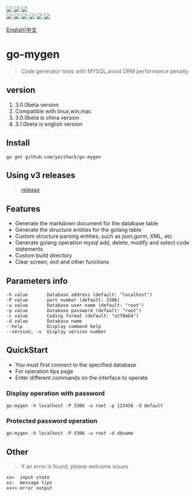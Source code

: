 ![](https://img.shields.io/badge/go--mygen-tools-orange?style=flat-square&logo=appveyor)
![](https://img.shields.io/badge/download-4M-green?style=flat-square&logo=appveyor)
![](https://img.shields.io/badge/release-linux%2Cmac%2Cwin-blue?style=flat-square&logo=appveyor)
<br/>
![](https://img.shields.io/badge/go--mygen--en-3.1.0beta-green)
![](https://img.shields.io/badge/go--mygen--cn-3.0.0beta-green)
![](https://img.shields.io/github/stars/yezihack/go-mygen)
![](https://img.shields.io/github/issues/yezihack/go-mygen)
![](https://img.shields.io/github/forks/yezihack/go-mygen)
![](https://img.shields.io/github/license/yezihack/go-mygen)

[English](README.md)|[中文](README-CN.md)

# go-mygen
> Code generator tools with MYSQL,avoid ORM performance penalty

## version
1. 3.0.0beta version
1. Compatible with linux,win,mac
1. 3.0.0beta is china version
1. 3.1.0beta is english version

## Install
```
go get github.com/yezihack/go-mygen
```
## Using v3 releases
> [release](https://github.com/yezihack/go-mygen/releases/tag/3.0.0beta)

## Features
- Generate the markdown document for the database table
- Generate the structure entities for the golang table
- Custom structure parsing entities, such as json,gorm, XML, etc
- Generate golang operation mysql add, delete, modify and select code statements
- Custom build directory
- Clear screen, exit and other functions


## Parameters info
```
-h value       Database address (default: "localhost")
-P value       port number (default: 3306)
-u value       Database user name (default: "root")
-p value       Database password (default: "root")
-c value       Coding format (default: "utf8mb4")
-d value       Database name
--help         Display command help
--version, -v  Display version number
```

## QuickStart
- You must first connect to the specified database
- For operation tips page
- Enter different commands on the interface to operate

### Display operation with password
```
go-mygen -h localhost -P 3306 -u root -p 123456 -d default
```

### Protected password operation
```
go-mygen -h localhost -P 3306 -u root -d dbname
```

## Other
> If an error is found, please welcome issues
```
xx>  input state
xx:  message tips
xx>> error output
```
